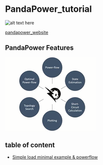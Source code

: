 # PandaPower_tutorial

![alt text here](https://www.solarserver.de/wp-content/uploads/LogoPandapower.jpg "Title: pandapower logo")

[pandapower_website](http://www.pandapower.org/)


## PandaPower Features
![alt text here](https://github.com/mahmoudta74/PandaPower_tutorial/blob/master/fetures.png "Title: pandapower logo")


## table of content

- [Simple load  minimal example & powerflow](https://github.com/mahmoudta74/PandaPower_tutorial/blob/master/pandapower1.ipynb)
